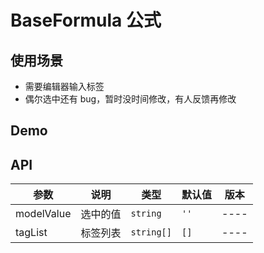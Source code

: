 # BaseFormula 公式

## 使用场景

- 需要编辑器输入标签
- 偶尔选中还有 bug，暂时没时间修改，有人反馈再修改

## Demo

<preview path="./base-formula-demo.vue" title="基本使用"></preview>

## API

| 参数       | 说明     | 类型       | 默认值 | 版本 |
| ---------- | -------- | ---------- | ------ | ---- |
| modelValue | 选中的值 | `string`   | `''`   | ---- |
| tagList    | 标签列表 | `string[]` | `[]`   | ---- |
